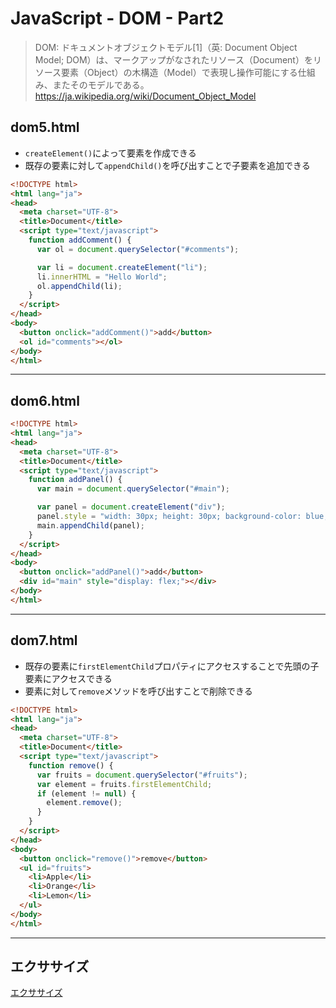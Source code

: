 # JavaScript - DOM - Part2

> DOM: ドキュメントオブジェクトモデル[1]（英: Document Object Model; DOM）は、マークアップがなされたリソース（Document）をリソース要素（Object）の木構造（Model）で表現し操作可能にする仕組み、またそのモデルである。 https://ja.wikipedia.org/wiki/Document_Object_Model

## dom5.html

+ `createElement()`によって要素を作成できる
+ 既存の要素に対して`appendChild()`を呼び出すことで子要素を追加できる

```html
<!DOCTYPE html>
<html lang="ja">
<head>
  <meta charset="UTF-8">
  <title>Document</title>
  <script type="text/javascript">
    function addComment() {
      var ol = document.querySelector("#comments");

      var li = document.createElement("li");
      li.innerHTML = "Hello World";
      ol.appendChild(li);
    }
  </script>
</head>
<body>
  <button onclick="addComment()">add</button>
  <ol id="comments"></ol>
</body>
</html>
```

---


## dom6.html

```html
<!DOCTYPE html>
<html lang="ja">
<head>
  <meta charset="UTF-8">
  <title>Document</title>
  <script type="text/javascript">
    function addPanel() {
      var main = document.querySelector("#main");

      var panel = document.createElement("div");
      panel.style = "width: 30px; height: 30px; background-color: blue;";
      main.appendChild(panel);
    }
  </script>
</head>
<body>
  <button onclick="addPanel()">add</button>
  <div id="main" style="display: flex;"></div>
</body>
</html>
```

---


## dom7.html

+ 既存の要素に`firstElementChild`プロパティにアクセスすることで先頭の子要素にアクセスできる
+ 要素に対して`remove`メソッドを呼び出すことで削除できる

```html
<!DOCTYPE html>
<html lang="ja">
<head>
  <meta charset="UTF-8">
  <title>Document</title>
  <script type="text/javascript">
    function remove() {
      var fruits = document.querySelector("#fruits");
      var element = fruits.firstElementChild;
      if (element != null) {
        element.remove();
      }
    }
  </script>
</head>
<body>
  <button onclick="remove()">remove</button>
  <ul id="fruits">
    <li>Apple</li>
    <li>Orange</li>
    <li>Lemon</li>
  </ul>
</body>
</html>
```

---



## エクササイズ

[エクササイズ](ex/12_js_ex.md)

